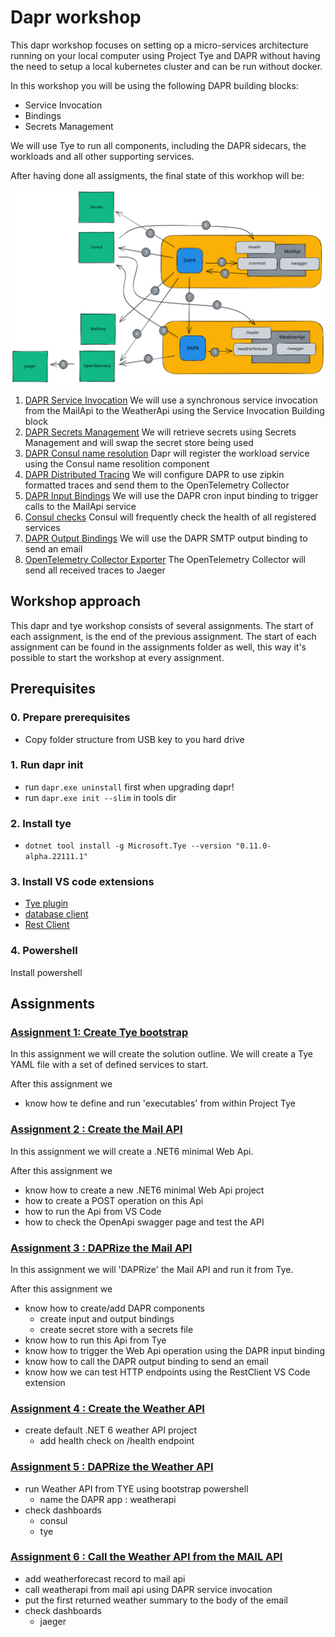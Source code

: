 # Dapr workshop

This dapr workshop focuses on setting op a micro-services architecture running on your local computer using Project Tye and DAPR without having the need to setup a local kubernetes cluster and can be run without docker. 

In this workshop you will be using the following DAPR building blocks:

- Service Invocation
- Bindings
- Secrets Management

We will use Tye to run all components, including the DAPR sidecars, the workloads and all other supporting services.

After having done all assigments, the final state of this workhop will be:

![architecture](./docs/images/architecture.excalidraw.svg)

1. [DAPR Service Invocation](https://docs.dapr.io/developing-applications/building-blocks/service-invocation/)
    We will use a synchronous service invocation from the MailApi to the WeatherApi using the Service Invocation Building block
2. [DAPR Secrets Management](https://docs.dapr.io/developing-applications/building-blocks/secrets/)
    We will retrieve secrets using Secrets Management and will swap the secret store being used
3. [DAPR Consul name resolution](https://docs.dapr.io/reference/components-reference/supported-name-resolution/setup-nr-consul/)
    Dapr will register the workload service using the Consul name resolition component
4. [DAPR Distributed Tracing](https://docs.dapr.io/developing-applications/building-blocks/observability/tracing-overview/)
    We will configure DAPR to use zipkin formatted traces and send them to the OpenTelemetry Collector
5. [DAPR Input Bindings](https://docs.dapr.io/developing-applications/building-blocks/bindings/bindings-overview/)
    We will use the DAPR cron input binding to trigger calls to the MailApi service
6. [Consul checks](https://www.consul.io/docs/discovery/checks)
    Consul will frequently check the health of all registered services
7. [DAPR Output Bindings](https://docs.dapr.io/developing-applications/building-blocks/bindings/bindings-overview/)
    We will use the DAPR SMTP output binding to send an email
8. [OpenTelemetry Collector Exporter](https://opentelemetry.io/docs/collector/configuration/#exporters)
    The OpenTelemetry Collector will send all received traces to Jaeger

## Workshop approach

This dapr and tye workshop consists of several assignments. The start of each assignment, is the end of the previous assignment. The start of each assignment can be found in the assignments folder as well, this way it's possible to start the workshop at every assignment.

## Prerequisites

### 0. Prepare prerequisites

- Copy folder structure from USB key to you hard drive

### 1. Run dapr init

- run ```dapr.exe uninstall``` first when upgrading dapr!  
- run ```dapr.exe init --slim``` in tools dir  
  
### 2. Install tye

- ```dotnet tool install -g Microsoft.Tye --version "0.11.0-alpha.22111.1"```

### 3. Install VS code extensions

- [Tye plugin](https://marketplace.visualstudio.com/items?itemName=ms-azuretools.vscode-tye)
- [database client](https://marketplace.visualstudio.com/items?itemName=cweijan.vscode-mysql-client2)
- [Rest Client](https://marketplace.visualstudio.com/items?itemName=humao.rest-client)


### 4. Powershell

Install powershell

## Assignments

### [Assignment 1: Create Tye bootstrap](./docs/assignment-1.md)

In this assignment we will create the solution outline. We will create a Tye YAML file with a set of defined services to start.

After this assignment we

- know how te define and run 'executables' from within Project Tye

### [Assignment 2 : Create the Mail API](./docs/assignment-2.md)

In this assignment we will create a .NET6 minimal Web Api.

After this assignment we

- know how to create a new .NET6 minimal Web Api project
- how to create a POST operation on this Api
- how to run the Api from VS Code
- how to check the OpenApi swagger page and test the API

### [Assignment 3 : DAPRize the Mail API](./docs/assignment-3.md)

In this assignment we will 'DAPRize' the Mail API and run it from Tye.

After this assignment we

- know how to create/add DAPR components
  - create input and output bindings
  - create secret store with a secrets file
- know how to run this Api from Tye
- know how to trigger the Web Api operation using the DAPR input binding
- know how to call the DAPR output binding to send an email
- know how we can test HTTP endpoints using the RestClient VS Code extension

### [Assignment 4 : Create the Weather API](./docs/assignment-4.md)

- create default .NET 6 weather API project
  - add health check on /health endpoint

### [Assignment 5 : DAPRize the Weather API](./docs/assignment-5.md)

- run Weather API from TYE using bootstrap powershell
  - name the DAPR app : weatherapi
- check dashboards
  - consul
  - tye

### [Assignment 6 : Call the Weather API from the MAIL API](./docs/assignment-6.md)

- add weatherforecast record to mail api
- call weatherapi from mail api using DAPR service invocation
- put the first returned weather summary to the body of the email
- check dashboards
  - jaeger
